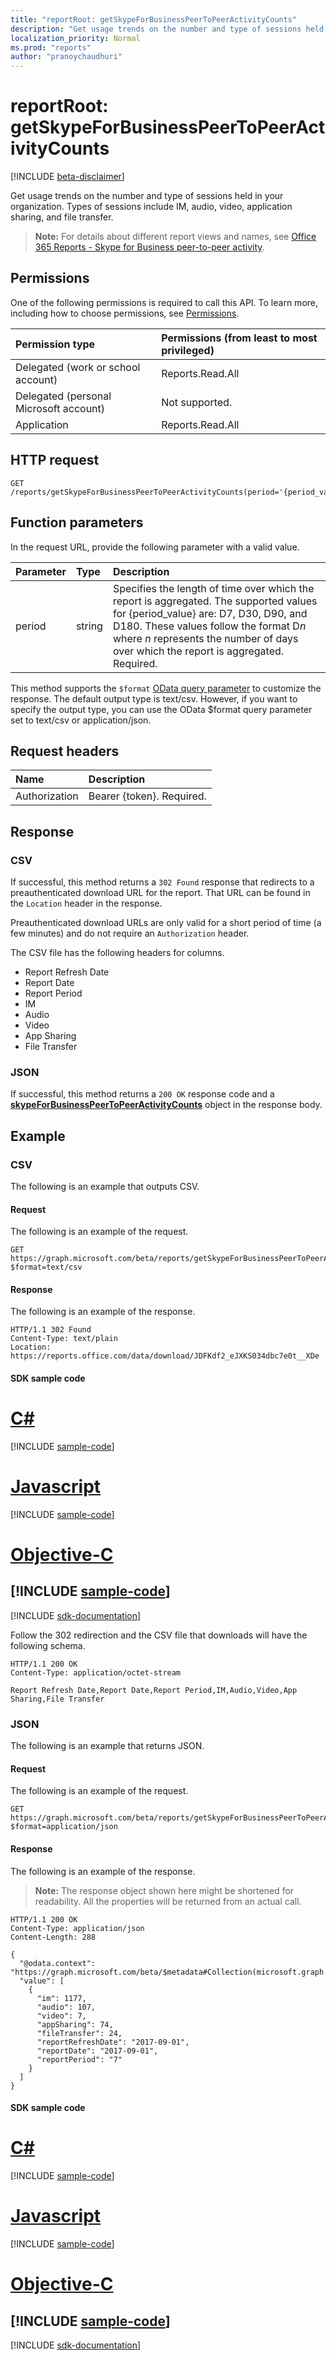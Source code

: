 ```yaml
---
title: "reportRoot: getSkypeForBusinessPeerToPeerActivityCounts"
description: "Get usage trends on the number and type of sessions held in your organization. Types of sessions include IM, audio, video, application sharing, and file transfer."
localization_priority: Normal
ms.prod: "reports"
author: "pranoychaudhuri"
---
```


# reportRoot: getSkypeForBusinessPeerToPeerActivityCounts

[!INCLUDE [beta-disclaimer](../../includes/beta-disclaimer.md)]

Get usage trends on the number and type of sessions held in your organization. Types of sessions include IM, audio, video, application sharing, and file transfer.

> **Note:** For details about different report views and names, see [Office 365 Reports - Skype for Business peer-to-peer activity](https://support.office.com/client/Skype-for-Business-Online-peertopeer-activity-d3b2d569-4ee9-44b8-92bf-d518142f0713).

## Permissions

One of the following permissions is required to call this API. To learn more, including how to choose permissions, see [Permissions](/graph/permissions-reference).

| Permission type                        | Permissions (from least to most privileged) |
| :------------------------------------- | :--------------------------------------- |
| Delegated (work or school account)     | Reports.Read.All                         |
| Delegated (personal Microsoft account) | Not supported.                           |
| Application                            | Reports.Read.All                         |

## HTTP request

<!-- { "blockType": "ignored" } --> 

```http
GET /reports/getSkypeForBusinessPeerToPeerActivityCounts(period='{period_value}')
```

## Function parameters

In the request URL, provide the following parameter with a valid value.

| Parameter | Type   | Description                              |
| :-------- | :----- | :--------------------------------------- |
| period    | string | Specifies the length of time over which the report is aggregated. The supported values for {period_value} are: D7, D30, D90, and D180. These values follow the format D*n* where *n* represents the number of days over which the report is aggregated. Required. |

This method supports the `$format` [OData query parameter](/graph/query-parameters) to customize the response. The default output type is text/csv. However, if you want to specify the output type, you can use the OData $format query parameter set to text/csv or application/json.

## Request headers

| Name          | Description               |
| :------------ | :------------------------ |
| Authorization | Bearer {token}. Required. |

## Response

### CSV

If successful, this method returns a `302 Found` response that redirects to a preauthenticated download URL for the report. That URL can be found in the `Location` header in the response.

Preauthenticated download URLs are only valid for a short period of time (a few minutes) and do not require an `Authorization` header.

The CSV file has the following headers for columns.

- Report Refresh Date
- Report Date
- Report Period
- IM
- Audio
- Video
- App Sharing
- File Transfer

### JSON

If successful, this method returns a `200 OK` response code and a **[skypeForBusinessPeerToPeerActivityCounts](../resources/skypeforbusinesspeertopeeractivitycounts.md)** object in the response body.

## Example

### CSV

The following is an example that outputs CSV.

#### Request

The following is an example of the request.

<!-- {
  "blockType": "request",
  "name": "reportroot_getskypeforbusinesspeertopeeractivitycounts_csv"
}-->

```http
GET https://graph.microsoft.com/beta/reports/getSkypeForBusinessPeerToPeerActivityCounts(period='D7')?$format=text/csv
```

#### Response

The following is an example of the response.

<!-- { "blockType": "ignored" } --> 

```http
HTTP/1.1 302 Found
Content-Type: text/plain
Location: https://reports.office.com/data/download/JDFKdf2_eJXKS034dbc7e0t__XDe
```
#### SDK sample code
# [C#](#tab/cs)
[!INCLUDE [sample-code](../includes/reportroot_getskypeforbusinesspeertopeeractivitycounts_csv-Cs-snippets.md)]

# [Javascript](#tab/javascript)
[!INCLUDE [sample-code](../includes/reportroot_getskypeforbusinesspeertopeeractivitycounts_csv-Javascript-snippets.md)]

# [Objective-C](#tab/objective-c)
[!INCLUDE [sample-code](../includes/reportroot_getskypeforbusinesspeertopeeractivitycounts_csv-Objective-C-snippets.md)]
---

[!INCLUDE [sdk-documentation](../includes/snippets_sdk_documentation_link.md)]

Follow the 302 redirection and the CSV file that downloads will have the following schema.

<!-- {
  "blockType": "response",
  "truncated": true,
  "@odata.type": "stream"
} -->

```http
HTTP/1.1 200 OK
Content-Type: application/octet-stream

Report Refresh Date,Report Date,Report Period,IM,Audio,Video,App Sharing,File Transfer
```

### JSON

The following is an example that returns JSON.

#### Request

The following is an example of the request.

<!-- {
  "blockType": "request",
  "name": "reportroot_getskypeforbusinesspeertopeeractivitycounts_json"
}-->

```http
GET https://graph.microsoft.com/beta/reports/getSkypeForBusinessPeerToPeerActivityCounts(period='D7')?$format=application/json
```

#### Response

The following is an example of the response.

> **Note:** The response object shown here might be shortened for readability. All the properties will be returned from an actual call.

<!-- {
  "blockType": "response",
  "truncated": true,
  "@odata.type": "microsoft.graph.skypeForBusinessPeerToPeerActivityCounts"
} -->

```http
HTTP/1.1 200 OK
Content-Type: application/json
Content-Length: 288

{
  "@odata.context": "https://graph.microsoft.com/beta/$metadata#Collection(microsoft.graph.skypeForBusinessPeerToPeerActivityCounts)", 
  "value": [
    {
      "im": 1177, 
      "audio": 107, 
      "video": 7, 
      "appSharing": 74, 
      "fileTransfer": 24, 
      "reportRefreshDate": "2017-09-01", 
      "reportDate": "2017-09-01", 
      "reportPeriod": "7"
    }
  ]
}
```
#### SDK sample code
# [C#](#tab/cs)
[!INCLUDE [sample-code](../includes/reportroot_getskypeforbusinesspeertopeeractivitycounts_json-Cs-snippets.md)]

# [Javascript](#tab/javascript)
[!INCLUDE [sample-code](../includes/reportroot_getskypeforbusinesspeertopeeractivitycounts_json-Javascript-snippets.md)]

# [Objective-C](#tab/objective-c)
[!INCLUDE [sample-code](../includes/reportroot_getskypeforbusinesspeertopeeractivitycounts_json-Objective-C-snippets.md)]
---

[!INCLUDE [sdk-documentation](../includes/snippets_sdk_documentation_link.md)]
<!-- uuid: 8fcb5dbc-d5aa-4681-8e31-b001d5168d79 
2015-10-25 14:57:30 UTC -->
<!-- {
  "type": "#page.annotation",
  "description": "Example",
  "keywords": "",
  "section": "documentation",
  "tocPath": "",
  "suppressions": [
    "Error: /api-reference/beta/api/reportroot-getskypeforbusinesspeertopeeractivitycounts.md:\r\n      BookmarkMissing: '[#tab/objective-c](Objective-C)'. Did you mean: #objective-c (score: 4)",
    "Error: /api-reference/beta/api/reportroot-getskypeforbusinesspeertopeeractivitycounts.md:\r\n      BookmarkMissing: '[#tab/cs](C#)'. Did you mean: #csv (score: 5)",
    "Error: /api-reference/beta/api/reportroot-getskypeforbusinesspeertopeeractivitycounts.md:\r\n      BookmarkMissing: '[#tab/javascript](Javascript)'. Did you mean: #javascript (score: 4)",
    "Error: /api-reference/beta/api/reportroot-getskypeforbusinesspeertopeeractivitycounts.md:\r\n      BookmarkMissing: '[#tab/cs](C#)'. Did you mean: #csv (score: 5)",
    "Error: /api-reference/beta/api/reportroot-getskypeforbusinesspeertopeeractivitycounts.md:\r\n      BookmarkMissing: '[#tab/javascript](Javascript)'. Did you mean: #javascript (score: 4)"
  ]
}-->

